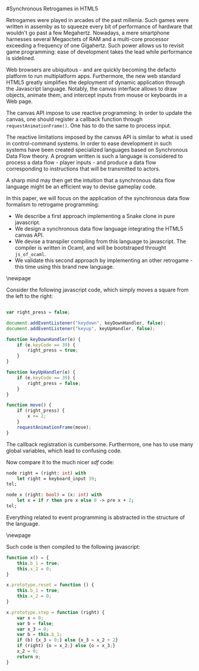 #Synchronous Retrogames in HTML5

Retrogames were played in arcades of the past millenia. Such games were written
in assemby as to squeeze every bit of performance of hardware that wouldn't go
past a few Megahertz.
Nowadays, a mere smartphone harnesses several Megaoctets of RAM and a multi-core
processor exceeding a frequency of one Gigahertz.
Such power allows us to revisit game programming: ease of development takes the
lead while performance is sidelined.

Web browsers are ubiquitous - and are quickly becoming the defacto platform to
run multiplatform apps.
Furthermore, the new web standard HTML5 greatly simplifies the deployment of
dynamic application through the Javascript language. Notably, the canvas
interface allows to draw objects, animate them, and intercept inputs from mouse
or keyboards in a Web page.

The canvas API impose to use reactive programming: In order to update the
canvas, one should register a callback function through `requestAnimationFrame()`.
One has to do the same to process input.

The reactive limitations imposed by the canvas API is similar to what is used in
control-command systems. In order to ease development in such systems have been
created specialized languages based on Synchronous Data Flow theory.
A program written is such a language is considered to process a data flow -
player inputs - and produce a data flow corresponding to instructions that will
be transmitted to actors.

A sharp mind may then get the intuition that a synchronous data flow language
might be an efficient way to devise gameplay code.

In this paper, we will focus on the application of the synchronous data flow
formalism to retrogame programming:

* We describe a first approach implementing a Snake clone in pure
  javascript.
* We design a synchronous data flow language integrating the HTML5 canvas API.
* We devise a transpiler compiling from this language to javascript. The
  compiler is written in Ocaml, and will be bootstraped throught `js_of_ocaml`.
* We validate this second approach by implementing an other retrogame - this
  time using this brand new language.

\newpage

Consider the following javascript code, which simply moves a square from the
left to the right:

````javascript

var right_press = false;

document.addEventListener("keydown", keyDownHandler, false);
document.addEventListener("keyup", keyUpHandler, false);

function keyDownHandler(e) {
    if (e.keyCode == 39) {
        right_press = true;
    }
}

function keyUpHandler(e) {
    if (e.keyCode == 39) {
        right_press = false;
    }
}

function move() {
    if (right_press) {
        x += 2;
    }
    requestAnimationFrame(move);
}
````

The callback registration is cumbersome. Furthermore, one has to use many global
variables, which lead to confusing code.

Now compare it to the much nicer *sdf* code:

````ocaml
node right = (right: int) with
    let right = keyboard_input 39;
tel;

node x (right: bool) = (x: int) with
    let x = if r then pre x else 0 -> pre x + 2;
tel;
````

Everything related to event programming is abstracted in the structure of the
language.

\newpage

Such code is then compiled to the following javascript:

````javascript
function x() = {
    this.b_1 = true;
    this.x_2 = 0;
}

x.prototype.reset = function () {
    this.b_1 = true;
    this.x_2 = 0;
}

x.prototype.step = function (right) {
    var x = 0;
    var b = false;
    var x_3 = 0;
    var b = this.b_1;
    if (b) {x_3 = 0;} else {x_3 = x_2 + 2}
    if (right) {o = x_2;} else {o = x_3;}
    x_2 = 0;
    return o;
}
````
